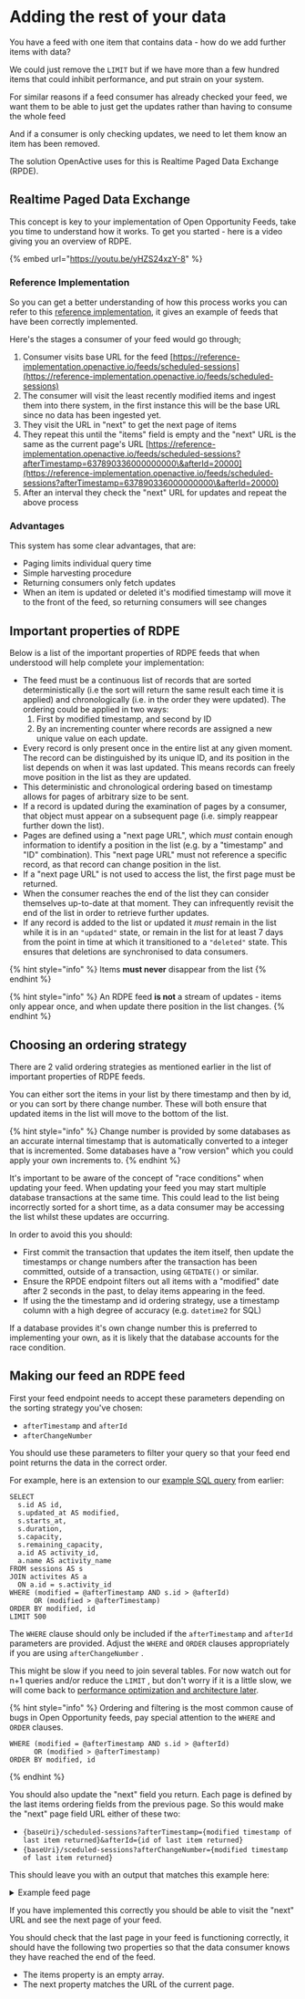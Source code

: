 # Adding the rest of your data

You have a feed with one item that contains data - how do we add further items with data?

We could just remove the `LIMIT` but if we have more than a few hundred items that could inhibit performance, and put strain on your system.

For similar reasons if a feed consumer has already checked your feed, we want them to be able to just get the updates rather than having to consume the whole feed

And if a consumer is only checking updates, we need to let them know an item has been removed.

The solution OpenActive uses for this is Realtime Paged Data Exchange (RPDE).

## Realtime Paged Data Exchange

This concept is key to your implementation of Open Opportunity Feeds, take you time to understand how it works. To get you started - here is a video giving you an overview of RDPE.

{% embed url="https://youtu.be/yHZS24xzY-8" %}

### Reference Implementation&#x20;

So you can get a better understanding of how this process works you can refer to this [reference implementation](https://reference-implementation.openactive.io/OpenActive), it gives an example of feeds that have been correctly implemented.

Here's the stages a consumer of your feed would go through;&#x20;

1. Consumer visits base URL for the feed [https://reference-implementation.openactive.io/feeds/scheduled-sessions](https://reference-implementation.openactive.io/feeds/scheduled-sessions)
2. The consumer will visit the least recently modified items and ingest them into there system, in the first instance this will be the base URL since no data has been ingested yet.
3. They visit the URL in "next" to get the next page of items
4. They repeat this until the "items" field is empty and the "next" URL is the same as the current page's URL [https://reference-implementation.openactive.io/feeds/scheduled-sessions?afterTimestamp=637890336000000000\&afterId=20000](https://reference-implementation.openactive.io/feeds/scheduled-sessions?afterTimestamp=637890336000000000\&afterId=20000)
5. After an interval they check the "next" URL for updates and repeat the above process

### Advantages

This system has some clear advantages, that are:

* Paging limits individual query time
* Simple harvesting procedure
* Returning consumers only fetch updates
* When an item is updated or deleted it's modified timestamp will move it to the front of the feed, so returning consumers will see changes

## Important properties of RDPE

Below is a list of the important properties of RDPE feeds that when understood will help complete your implementation: &#x20;

* The feed must be a continuous list of records that are sorted deterministically (i.e the sort will return the same result each time it is applied) and chronologically (i.e. in the order they were updated). The ordering could be applied in two ways:
  1. First by modified timestamp, and second by ID&#x20;
  2. By an incrementing counter where records are assigned a new unique value on each update.
* Every record is only present once in the entire list at any given moment. The record can be distinguished by its unique ID, and its position in the list depends on when it was last updated. This means records can freely move position in the list as they are updated.
* This deterministic and chronological ordering based on timestamp allows for pages of arbitrary size to be sent.&#x20;
* If a record is updated during the examination of pages by a consumer, that object must appear on a subsequent page (i.e. simply reappear further down the list).
* Pages are defined using a "next page URL", which _must_ contain enough information to identify a position in the list (e.g. by a "timestamp" and "ID" combination). This "next page URL" must not reference a specific record, as that record can change position in the list.
* If a "next page URL" is not used to access the list, the first page must be returned.
* When the consumer reaches the end of the list they can consider themselves up-to-date at that moment. They can infrequently revisit the end of the list in order to retrieve further updates.
* If any record is added to the list or updated it _must_ remain in the list while it is in an `"updated"` state, or remain in the list for at least 7 days from the point in time at which it transitioned to a `"deleted"` state. This ensures that deletions are synchronised to data consumers.

{% hint style="info" %}
Items **must never** disappear from the list
{% endhint %}

{% hint style="info" %}
An RDPE feed **is not** a stream of updates - items only appear once, and when update there position in the list changes.
{% endhint %}

## Choosing an ordering strategy

There are 2 valid ordering strategies as mentioned earlier in the list of important properties of RDPE feeds.

You can either sort the items in your list by there timestamp and then by id, or you can sort by there change number. These will both ensure that updated items in the list will move to the bottom of the list.&#x20;

{% hint style="info" %}
Change number is provided by some databases as an accurate internal timestamp that is automatically converted to a integer that is incremented. Some databases have a "row version" which you could apply your own increments to.&#x20;
{% endhint %}

It's important to be aware of the concept of "race conditions" when updating your feed. When updating your feed you may start multiple database transactions at the same time. This could lead to the list being incorrectly sorted for a short time, as a data consumer may be accessing the list whilst these updates are occurring.&#x20;

In order to avoid this you should:

* First commit the transaction that updates the item itself, then update the timestamps or change numbers after the transaction has been committed, outside of a transaction, using `GETDATE()` or similar.
* Ensure the RPDE endpoint filters out all items with a "modified" date after 2 seconds in the past, to delay items appearing in the feed.
* If using the the timestamp and id ordering strategy, use a timestamp column with a high degree of accuracy (e.g. `datetime2` for SQL)

If a database provides it's own change number this is preferred to implementing your own, as it is likely that the database accounts for the race condition.

## Making our feed an RDPE feed

First your feed endpoint needs to accept these parameters depending on the sorting strategy you've chosen:

* `afterTimestamp` and `afterId`&#x20;
* `afterChangeNumber`&#x20;

You should use these parameters to filter your query so that your feed end point returns the data in the correct order.

For example, here is an extension to our [example SQL query](adding-data.md#example-query-for-building-items) from earlier:

```
SELECT
  s.id AS id,
  s.updated_at AS modified,
  s.starts_at,
  s.duration,
  s.capacity,
  s.remaining_capacity,
  a.id AS activity_id,
  a.name AS activity_name
FROM sessions AS s
JOIN activites AS a 
  ON a.id = s.activity_id
WHERE (modified = @afterTimestamp AND s.id > @afterId)
      OR (modified > @afterTimestamp)
ORDER BY modified, id
LIMIT 500
```

The `WHERE` clause should only be included if the `afterTimestamp` and `afterId` parameters are provided. Adjust the `WHERE` and `ORDER` clauses appropriately if you are using `afterChangeNumber` .

This might be slow if you need to join several tables. For now watch out for n+1 queries and/or reduce the `LIMIT` , but don't worry if it is a little slow, we will come back to [performance optimization and architecture later](efficient-database-queries.md).

{% hint style="info" %}
Ordering and filtering is the most common cause of bugs in Open Opportunity feeds, pay special attention to the `WHERE` and `ORDER` clauses.

```
WHERE (modified = @afterTimestamp AND s.id > @afterId)
      OR (modified > @afterTimestamp)
ORDER BY modified, id
```
{% endhint %}

You should also update the "next" field you return. Each page is defined by the last items ordering fields from the previous page. So this would make the "next" page field URL either of these two:

* `{baseUri}/scheduled-sessions?afterTimestamp={modified timestamp of last item returned}&afterId={id of last item returned}`&#x20;
* &#x20;`{baseUri}/sceduled-sessions?afterChangeNumber={modified timestamp of last item returned}`

This should leave you with an output that matches this example here:

<details>

<summary>Example feed page</summary>

```
{
  "next": "{baseUri}/scheduled-sessions?afterTimestamp=637890336000000000&afterId=500",
  "items": [
    {
      "state": "updated",
      "kind": "ScheduledSession",
      "id": 1,
      "modified": 637890336000000000,
      "data": {
        "@context": "https://openactive.io/",
        "@type": "ScheduledSession",
        "@id": "https://reference-implementation.openactive.io/api/identifiers/scheduled-sessions/1/events/1",
        "startDate": "2022-06-02T13:56:24+00:00",
        "endDate": "2022-06-02T19:48:24+00:00",
        "superEvent": "https://reference-implementation.openactive.io/api/identifiers/session-series/1",
        "duration": "PT5H52M",
        "maximumAttendeeCapacity": 27,
        "remainingAttendeeCapacity": 27
      }
    }, 
    {...}
  ],
  "licence": "https://creativecommons.org/licenses/by/4.0/" 
}
    
```

</details>

If you have implemented this correctly you should be able to visit the "next" URL and see the next page of your feed.

You should check that the last page in your feed is functioning correctly, it should have the following two properties so that the data consumer knows they have reached the end of the feed.

* The items property is an empty array.
* The next property matches the URL of the current page.

